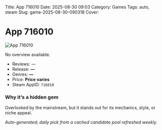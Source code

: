 Title: App 716010
Date: 2025-08-30 09:03
Category: Games
Tags: auto, steam
Slug: game-2025-08-30-090318
Cover: 

# App 716010

![App 716010]()

No overview available.

- Reviews: —
- Release: **—**
- Genres: **—**
- Price: **Price varies**
- Steam AppID: `716010`

### Why it’s a hidden gem

Overlooked by the mainstream, but it stands out for its mechanics, style, or niche appeal.

*Auto-generated; daily pick from a cached candidate pool refreshed weekly.*

